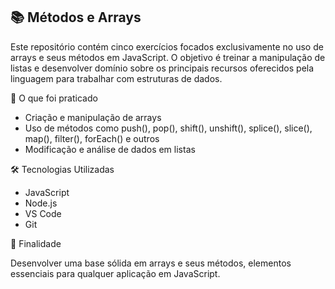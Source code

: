 ## 📚 Métodos e Arrays

Este repositório contém cinco exercícios focados exclusivamente no uso de arrays e seus métodos em JavaScript.
O objetivo é treinar a manipulação de listas e desenvolver domínio sobre os principais recursos oferecidos pela linguagem para trabalhar com estruturas de dados.

🧩 O que foi praticado

- Criação e manipulação de arrays
- Uso de métodos como push(), pop(), shift(), unshift(), splice(), slice(), map(), filter(), forEach() e outros
- Modificação e análise de dados em listas

🛠 Tecnologias Utilizadas

- JavaScript
- Node.js
- VS Code
- Git

🎯 Finalidade

Desenvolver uma base sólida em arrays e seus métodos,
elementos essenciais para qualquer aplicação em JavaScript.
